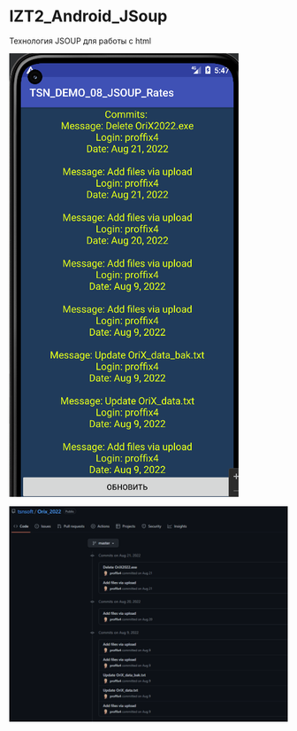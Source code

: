 # IZT2_Android_JSoup
Технология JSOUP для работы с html

![Screenshot](screen.png)

![Screenshot](screen1.png)
